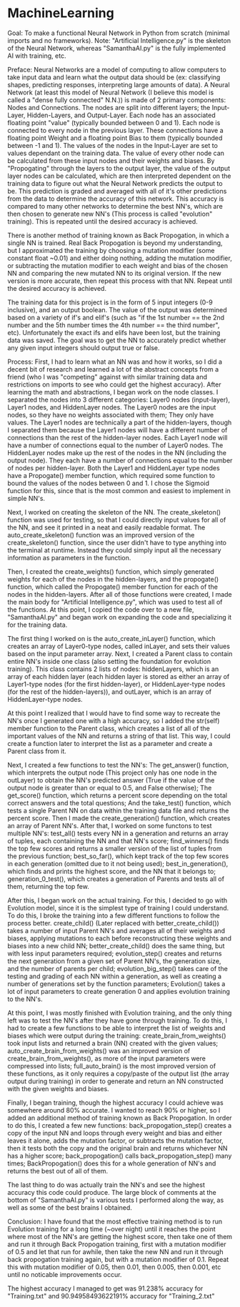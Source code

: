 # MachineLearning
Goal: To make a functional Neural Network in Python from scratch (minimal imports and no frameworks).
Note: "Artificial Intelligence.py" is the skeleton of the Neural Network, whereas "SamanthaAI.py" is the fully implemented AI with training, etc.

Preface:
Neural Networks are a model of computing to allow computers to take input data and learn what the output data should be (ex: classifying shapes, predicting responses, interpreting large amounts of data). A Neural Network (at least this model of Neural Network (I believe this model is called a "dense fully connected" N.N.)) is made of 2 primary components: Nodes and Connections. The nodes are split into different layers; the Input-Layer, Hidden-Layers, and Output-Layer. Each node has an associated floating point "value" (typically bounded between 0 and 1). Each node is connected to every node in the previous layer. These connections have a floating point Weight and a floating point Bias to them (typically bounded between -1 and 1). The values of the nodes in the Input-Layer are set to values dependant on the training data. The value of every other node can be calculated from these input nodes and their weights and biases. By "Propogating" through the layers to the output layer, the value of the output layer nodes can be calculated, which are then interpreted dependent on the training data to figure out what the Neural Network predicts the output to be. This prediction is graded and averaged with all of it's other predictions from the data to determine the accuracy of this network. This accuracy is compared to many other networks to determine the best NN's, which are then chosen to generate new NN's (This process is called "evolution" training). This is repeated until the desired accuracy is achieved.

There is another method of training known as Back Propogation, in which a single NN is trained. Real Back Propogation is beyond my understanding, but I approximated the training by choosing a mutation modifier (some constant float ~0.01) and either doing nothing, adding the mutation modifier, or subtracting the mutation modifier to each weight and bias of the chosen NN and comparing the new mutated NN to its original version. If the new version is more accurate, then repeat this process with that NN. Repeat until the desired accuracy is achieved.

The training data for this project is in the form of 5 input integers (0-9 inclusive), and an output boolean. The value of the output was determined based on a variety of if's and elif's (such as "if the 1st number == the 2nd number and the 5th number times the 4th number == the third number", etc). Unfortunately the exact ifs and elifs have been lost, but the training data was saved. The goal was to get the NN to accurately predict whether any given input integers should output true or false.

Process:
First, I had to learn what an NN was and how it works, so I did a decent bit of research and learned a lot of the abstract concepts from a friend (who I was "competing" against with similar training data and restrictions on imports to see who could get the highest accuracy).
After learning the math and abstractions, I began work on the node classes. I separated the nodes into 3 different categories: Layer0 nodes (input-layer), Layer1 nodes, and HiddenLayer nodes. The Layer0 nodes are the input nodes, so they have no weights associated with them; They only have values. The Layer1 nodes are technically a part of the hidden-layers, though I separated them because the Layer1 nodes will have a different number of connections than the rest of the hidden-layer nodes. Each Layer1 node will have a number of connections equal to the number of Layer0 nodes. The HiddenLayer nodes make up the rest of the nodes in the NN (including the output node). They each have a number of connections equal to the number of nodes per hidden-layer. Both the Layer1 and HiddenLayer type nodes have a Propogate() member function, which required some function to bound the values of the nodes between 0 and 1. I chose the Sigmoid function for this, since that is the most common and easiest to implement in simple NN's.

Next, I worked on creating the skeleton of the NN. The create_skeleton() function was used for testing, so that I could directly input values for all of the NN, and see it printed in a neat and easily readable format. The auto_create_skeleton() function was an improved version of the create_skeleton() function, since the user didn't have to type anything into the terminal at runtime. Instead they could simply input all the necessary information as parameters in the function.

Then, I created the create_weights() function, which simply generated weights for each of the nodes in the hidden-layers, and the propogate() function, which called the Propogate() member function for each of the nodes in the hidden-layers. After all of those functions were created, I made the main body for "Artificial Intelligence.py", which was used to test all of the functions. At this point, I copied the code over to a new file, "SamanthaAI.py" and began work on expanding the code and specializing it for the training data.

The first thing I worked on is the auto_create_inLayer() function, which creates an array of Layer0-type nodes, called inLayer, and sets their values based on the input parameter array. Next, I created a Parent class to contain entire NN's inside one class (also setting the foundation for evolution training). This class contains 2 lists of nodes: hiddenLayers, which is an array of each hidden layer (each hidden layer is stored as either an array of Layer1-type nodes (for the first hidden-layer), or HiddenLayer-type nodes (for the rest of the hidden-layers)), and outLayer, which is an array of HiddenLayer-type nodes.

At this point I realized that I would have to find some way to recreate the NN's once I generated one with a high accuracy, so I added the str(self) member function to the Parent class, which creates a list of all of the important values of the NN and returns a string of that list. This way, I could create a function later to interpret the list as a parameter and create a Parent class from it.

Next, I created a few functions to test the NN's: The get_answer() function, which interprets the output node (This project only has one node in the outLayer) to obtain the NN's predicted answer (True if the value of the output node is greater than or equal to 0.5, and False otherwise); The get_score() function, which returns a percent score depending on the total correct answers and the total questions; And the take_test() function, which tests a single Parent NN on data within the training data file and returns the percent score. Then I made the create_generation() function, which creates an array of Parent NN's. After that, I worked on some functons to test multiple NN's: test_all() tests every NN in a generation and returns an array of tuples, each containing the NN and that NN's score; find_winners() finds the top few scores and returns a smaller version of the list of tuples from the previous function; best_so_far(), which kept track of the top few scores in each generation (omitted due to it not being used); best_in_generation(), which finds and prints the highest score, and the NN that it belongs to; generation_0_test(), which creates a generation of Parents and tests all of them, returning the top few.

After this, I began work on the actual training. For this, I decided to go with Evolution model, since it is the simplest type of training I could understand. To do this, I broke the training into a few different functions to follow the process better. create_child() (Later replaced with better_create_child()) takes a number of input Parent NN's and averages all of their weights and biases, applying mutations to each before reconstructing these weights and biases into a new child NN; better_create_child() does the same thing, but with less input parameters required; evolution_step() creates and returns the next generation from a given set of Parent NN's, the generation size, and the number of parents per child; evolution_big_step() takes care of the testing and grading of each NN within a generation, as well as creating a number of generations set by the function parameters; Evolution() takes a lot of input parameters to create generation 0 and applies evolution training to the NN's.

At this point, I was mostly finished with Evolution training, and the only thing left was to test the NN's after they have gone through training. To do this, I had to create a few functions to be able to interpret the list of weights and biases which were output during the training: create_brain_from_weights() took input lists and returned a brain (NN) created with the given values; auto_create_brain_from_weights() was an improved version of create_brain_from_weights(), as more of the input parameters were compressed into lists; full_auto_brain() is the most improved version of these functions, as it only requires a copy/paste of the output list (the array output during training) in order to generate and return an NN constructed with the given weights and biases.

Finally, I began training, though the highest accuracy I could achieve was somewhere around 80% accurate. I wanted to reach 90% or higher, so I added an additional method of training known as Back Propogation. In order to do this, I created a few new functions: back_propogation_step() creates a copy of the input NN and loops through every weight and bias and either leaves it alone, adds the mutation factor, or subtracts the mutation factor, then it tests both the copy and the original brain and returns whichever NN has a higher score; back_propogation() calls back_propogation_step() many times; BackPropogation() does this for a whole generation of NN's and returns the best out of all of them.

The last thing to do was actually train the NN's and see the highest accuracy this code could produce. The large block of comments at the bottom of "SamanthaAI.py" is various tests I performed along the way, as well as some of the best brains I obtained.

Conclusion:
I have found that the most effective training method is to run Evolution training for a long time (~over night) until it reaches the point where most of the NN's are getting the highest score, then take one of them and run it through Back Propogation training, first with a mutation modifier of 0.5 and let that run for awhile, then take the new NN and run it through back propogation training again, but with a mutation modifier of 0.1. Repeat this with mutation modifier of 0.05, then 0.01, then 0.005, then 0.001, etc until no noticable improvements occur.

The highest accuracy I managed to get was 91.238% accuracy for "Training.txt" and 90.94958493622191% accuracy for "Training_2.txt"
